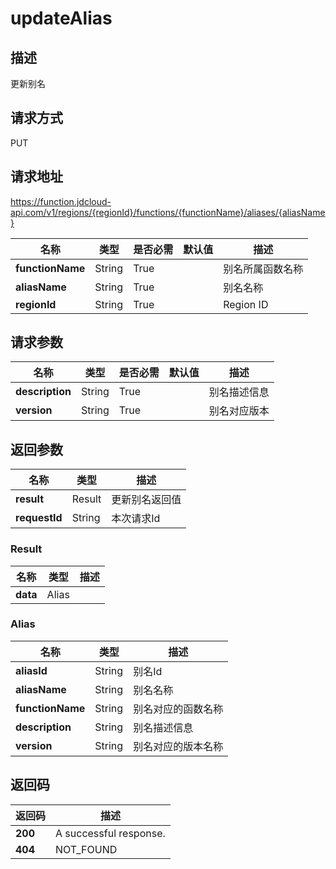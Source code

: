 # updateAlias


## 描述
更新别名

## 请求方式
PUT

## 请求地址
https://function.jdcloud-api.com/v1/regions/{regionId}/functions/{functionName}/aliases/{aliasName}

|名称|类型|是否必需|默认值|描述|
|---|---|---|---|---|
|**functionName**|String|True| |别名所属函数名称|
|**aliasName**|String|True| |别名名称|
|**regionId**|String|True| |Region ID|

## 请求参数
|名称|类型|是否必需|默认值|描述|
|---|---|---|---|---|
|**description**|String|True| |别名描述信息|
|**version**|String|True| |别名对应版本|


## 返回参数
|名称|类型|描述|
|---|---|---|
|**result**|Result|更新别名返回值|
|**requestId**|String|本次请求Id|

### Result
|名称|类型|描述|
|---|---|---|
|**data**|Alias| |
### Alias
|名称|类型|描述|
|---|---|---|
|**aliasId**|String|别名Id|
|**aliasName**|String|别名名称|
|**functionName**|String|别名对应的函数名称|
|**description**|String|别名描述信息|
|**version**|String|别名对应的版本名称|

## 返回码
|返回码|描述|
|---|---|
|**200**|A successful response.|
|**404**|NOT_FOUND|
